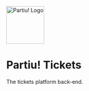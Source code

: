 <img src="https://partiu-development.s3.sa-east-1.amazonaws.com/static/logogh.png" alt="Partiu! Logo" height="100"/>

# Partiu! Tickets

The tickets platform back-end.
